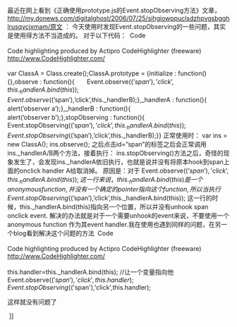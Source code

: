 最近在网上看到《正确使用prototype.js的Event.stopObserving方法》文章，http://my.donews.com/digitalghost/2006/07/25/sihgiowppuclsdzhpvgsbgghlrusqycjxmam/原文 ：
今天使用时发现Event.stopObserving的一些问题，其实是使用得方法不当造成的。
对于以下代码： 
Code<br /><br />Code highlighting produced by Actipro CodeHighlighter (freeware)<br />http://www.CodeHighlighter.com/<br /><br />var ClassA = Class.create();ClassA.prototype = {initialize : function(){},observe : function(){　　Event.observe($(’span’),’click’,this._handlerA.bind(this));　　Event.observe($(’span’),’click’,this._handlerB);},_handlerA : function(){　　alert(’observer a’);},_handlerB : function(){　　alert(’observer b’);},stopObserving : function(){　　Event.stopObserving($(’span’),’click’,this._handlerA.bind(this));　　Event.stopObserving($(’span’),’click’,this._handlerB);}}
正常使用时：
var ins = new ClassA();
ins.observe();
之后点击id=”span”的标签之后会正常调用ins._handlerA/B两个方法，接着执行：
ins.stopObserving()方法之后，奇怪的现象发生了，会发现ins._handlerA依旧执行，也就是说并没有将原本hook到span上面的onclick handler A给取消掉。
原因是：对于
Event.observe($(’span’),’click’,this._handlerA.bind(this));
这一行来说，this._handlerA.bind(this)是一个anonymous function,并没有一个确定的pointer指向这个function,所以当执行
Event.stopObserving($(’span’),’click’,this._handlerA.bind(this));
这一行的时候，this._handlerA.bind(this)指向另一个位置，所以并没有unhook span onclick event.
解决的办法就是对于一个需要unhook的event来说，不要使用一个anonymous function 作为其event handler.我在使用也遇到同样的问题，在另一个blog看到解决这个问题的方法 
Code<br /><br />Code highlighting produced by Actipro CodeHighlighter (freeware)<br />http://www.CodeHighlighter.com/<br /><br />this.handler=this._handlerA.bind(this); //让一个变量指向他Event.observe($('span'),'click',this.handler);Event.stopObserving($('span'),'click',this.handler);

这样就没有问题了

 ]]